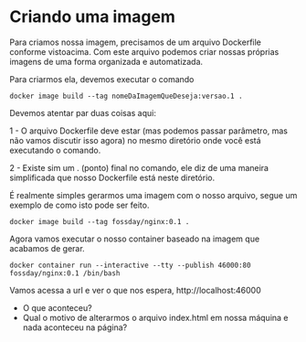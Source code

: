 # Criando uma imagem

Para criamos nossa imagem, precisamos de um arquivo Dockerfile conforme vistoacima. Com este arquivo podemos criar nossas próprias imagens de uma forma organizada e automatizada.

Para criarmos ela, devemos executar o comando

```
docker image build --tag nomeDaImagemQueDeseja:versao.1 .
```

Devemos atentar par duas coisas aqui:

1 - O arquivo Dockerfile deve estar (mas podemos passar parâmetro, mas não vamos discutir isso agora) no mesmo diretório onde você está executando o comando.

2 - Existe sim um . (ponto) final no comando, ele diz de uma maneira simplificada que nosso Dockerfile está neste diretório.


É realmente simples gerarmos uma imagem com o nosso arquivo, segue um exemplo de como isto pode ser feito.

```
docker image build --tag fossday/nginx:0.1 .
```

Agora vamos executar o nosso container baseado na imagem que acabamos de gerar.

```
docker container run --interactive --tty --publish 46000:80 fossday/nginx:0.1 /bin/bash
```

Vamos acessa a url e ver o que nos espera, http://localhost:46000

* O que aconteceu?
* Qual o motivo de alterarmos o arquivo index.html em nossa máquina e nada aconteceu na página?

